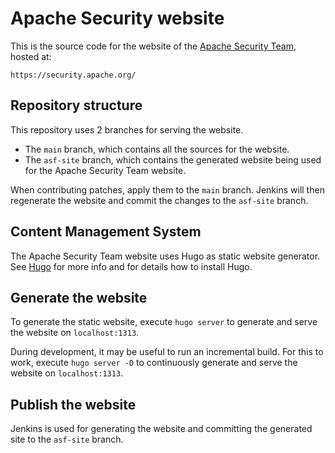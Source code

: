 <!--
Licensed to the Apache Software Foundation (ASF) under one or more
contributor license agreements.  See the NOTICE file distributed with
this work for additional information regarding copyright ownership.
The ASF licenses this file to You under the Apache License, Version 2.0
(the "License"); you may not use this file except in compliance with
the License.  You may obtain a copy of the License at

    http://www.apache.org/licenses/LICENSE-2.0

Unless required by applicable law or agreed to in writing, software
distributed under the License is distributed on an "AS IS" BASIS,
WITHOUT WARRANTIES OR CONDITIONS OF ANY KIND, either express or implied.
See the License for the specific language governing permissions and
limitations under the License.
-->
# Apache Security website

This is the source code for the website of the [Apache Security Team](https://security.apache.org/), hosted at:

    https://security.apache.org/

## Repository structure
This repository uses 2 branches for serving the website.
- The `main` branch, which contains all the sources for the website.
- The `asf-site` branch, which contains the generated website being used for the Apache Security Team website.

When contributing patches, apply them to the `main` branch. Jenkins will then regenerate the website
and commit the changes to the `asf-site` branch.

## Content Management System
The Apache Security Team website uses Hugo as static website generator. 
See [Hugo](https://gohugo.io/) for more info and for details how to install Hugo.

## Generate the website

To generate the static website, execute `hugo server` to generate and serve the website on `localhost:1313`.

During development, it may be useful to run an incremental build. For this to work, execute `hugo server -D` to 
continuously generate and serve the website on `localhost:1313`.

## Publish the website

Jenkins is used for generating the website and committing the generated site to the `asf-site` branch.

